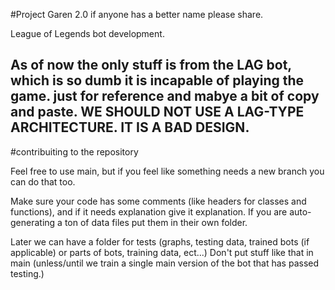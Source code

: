 #Project Garen 2.0
if anyone has a better name please share.

League of Legends bot development.

As of now the only stuff is from the LAG bot, which is so dumb it is incapable of playing the game. just for reference and mabye a bit of copy and paste. WE SHOULD NOT USE A LAG-TYPE ARCHITECTURE. IT IS A BAD DESIGN.
------------------------------------
#contribuiting to the repository

Feel free to use main, but if you feel like something needs a new branch you can do that too.

Make sure your code has some comments (like headers for classes and functions), and if it needs explanation give it explanation.
If you are auto-generating a ton of data files put them in their own folder.

Later we can have a folder for tests (graphs, testing data, trained bots (if applicable) or parts of bots, training data, ect...) Don't put stuff like that in main (unless/until we train a single main version of the bot that has passed testing.)


